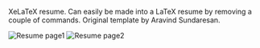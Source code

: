 XeLaTeX resume. Can easily be made into a LaTeX resume by removing a couple of commands. Original template by Aravind Sundaresan.

![Resume page1](https://rawgithub.com/danluu/tex-resume/blob/master/resume-0.svg)
![Resume page2](https://rawgithub.com/danluu/tex-resume/blob/master/resume-1.svg)
